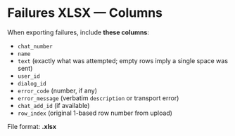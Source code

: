 # Failures XLSX — Columns

When exporting failures, include **these columns**:

- `chat_number`
- `name`
- `text` (exactly what was attempted; empty rows imply a single space was sent)
- `user_id`
- `dialog_id`
- `error_code` (number, if any)
- `error_message` (verbatim `description` or transport error)
- `chat_add_id` (if available)
- `row_index` (original 1-based row number from upload)

File format: **.xlsx**